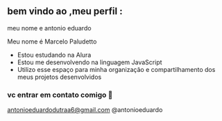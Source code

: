 ## bem vindo ao ,meu perfil :

meu nome e antonio eduardo

Meu nome é Marcelo Paludetto

- Estou estudando na Alura
- Estou me desenvolvendo na linguagem JavaScript
- Utilizo esse espaço para minha organização e compartilhamento dos meus projetos desenvolvidos

 ### vc entrar em contato comigo 📧
antonioeduardodutraa6@gmail.com
 @antonioeduardo
